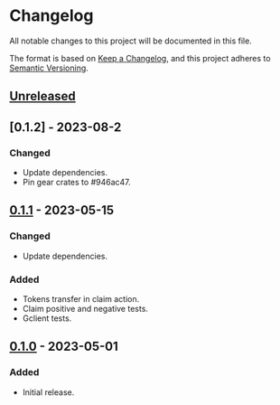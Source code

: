 # Changelog
All notable changes to this project will be documented in this file.

The format is based on [Keep a Changelog](https://keepachangelog.com/en/1.0.0/),
and this project adheres to [Semantic Versioning](https://semver.org/spec/v2.0.0.html).

## [Unreleased]

## [0.1.2] - 2023-08-2
### Changed
- Update dependencies.
- Pin gear crates to #946ac47.

## [0.1.1] - 2023-05-15
### Changed
- Update dependencies.
### Added
- Tokens transfer in claim action.
- Claim positive and negative tests.
- Gclient tests.

## [0.1.0] - 2023-05-01
### Added
- Initial release.

[Unreleased]: https://github.com/gear-dapps/vara-man/compare/0.1.1...HEAD
[0.1.1]: https://github.com/gear-dapps/vara-man/compare/0.1.0...0.1.1
[0.1.0]: https://github.com/gear-dapps/vara-man/compare/1b39920...0.1.0
